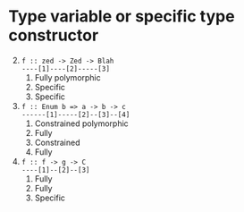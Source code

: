 # Type variable or specific type constructor

2. `f :: zed -> Zed -> Blah`  
    `----[1]----[2]-----[3]`
    1. Fully polymorphic
    2. Specific
    3. Specific
3. `f :: Enum b => a -> b -> c`  
   `------[1]-----[2]--[3]--[4]`
    1. Constrained polymorphic
    2. Fully
    3. Constrained
    4. Fully
4. `f :: f -> g -> C`  
   `----[1]--[2]--[3]`
    1. Fully
    2. Fully
    3. Specific